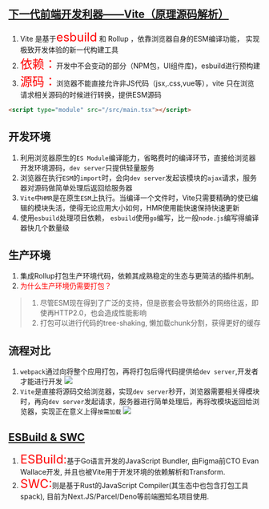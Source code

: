 ## [下一代前端开发利器——Vite（原理源码解析）](https://mp.weixin.qq.com/s/oroQSMSPxtSEfnjuxu2pew)
1. Vite 是基于<font color="red" size=5>esbuild</font> 和 Rollup ，依靠浏览器自身的ESM编译功能， 实现极致开发体验的新一代构建工具
2. <font size=5 color="red">依赖：</font>开发中不会变动的部分（NPM包，UI组件库)，esbuild进行预构建
3. <font size=5 color="red">源码：</font>浏览器不能直接允许非JS代码（jsx,.css,vue等），vite 只在浏览请求相关源码的时候进行转换，提供ESM源码
```html
<script type="module" src="/src/main.tsx"></script>
```

## 开发环境
1. 利用浏览器原生的`ES Module`编译能力，省略费时的编译环节，直接给浏览器开发环境源码，`dev server`只提供轻量服务
2. 浏览器在执行`ESM`的`import`时，会向`dev server`发起该模块的`ajax`请求，服务器对源码做简单处理后返回给服务器
3. `Vite`中`HMR`是在原生`ESM`上执行。当编译一个文件时，Vite只需要精确的使已编辑的模块失活，使得无论应用大小如何，HMR使用能快速保持快速更新
4. 使用`esbuild`处理项目依赖， `esbuild`使用`go`编写，比一般`node.js`编写得编译器快几个数量级
  
## 生产环境
1. 集成Rollup打包生产环境代码，依赖其成熟稳定的生态与更简洁的插件机制。
2. <font color="red">为什么生产环境仍需要打包？</font>
> 1. 尽管ESM现在得到了广泛的支持，但是嵌套会导致额外的网络往返，即使再HTTP2.0，也会造成性能影响
> 2. 打包可以进行代码的tree-shaking, 懒加载chunk分割，获得更好的缓存
## 流程对比
1. `webpack`通过向将整个应用打包，再将打包后得代码提供给`dev server`,开发者才能进行开发
![](https://mmbiz.qpic.cn/mmbiz_png/cAd6ObKOzECBD01hrMNicN1UfH2FbqZ5ObkbgOeNu639NyhYPsckTibbZoonD9qWqcT1p0r1SXz0hJsQCwh6icEkg/640?wx_fmt=png&wxfrom=5&wx_lazy=1&wx_co=1)
2. `Vite`是直接将源码交给浏览器，实现`dev server`秒开，浏览器需要相关得模块时，再向`dev server`发起请求，服务器进行简单处理后，再将改模块返回给浏览器，实现正在意义上得`按需加载`
![](https://mmbiz.qpic.cn/mmbiz_png/cAd6ObKOzECBD01hrMNicN1UfH2FbqZ5OzP8AJ4Xog0bFHSb7CKE8uibQVJ3FleaxYxGUhTPAsHYID06QoefRnOw/640?wx_fmt=png&wxfrom=5&wx_lazy=1&wx_co=1)

## [ESBuild & SWC](https://mp.weixin.qq.com/s/uAR0TEjDzW2tnK4QPfw7qQ)
1. <font color="red" size=5>ESBuild:</font>基于Go语言开发的JavaScript Bundler, 由Figma前CTO Evan Wallace开发, 并且也被Vite用于开发环境的依赖解析和Transform.
2. <font color="red" size=5>SWC:</font>则是基于Rust的JavaScript Compiler(其生态中也包含打包工具spack), 目前为Next.JS/Parcel/Deno等前端圈知名项目使用.